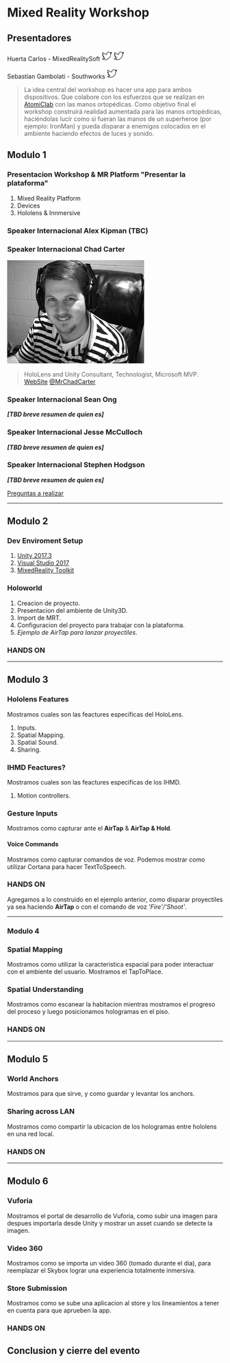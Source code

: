 # Mixed Reality Workshop
##	Presentadores 

Huerta Carlos - MixedRealitySoft [![@huertacarlos](/images/twittericon.png)](https://twitter.com/huertacarlos)
[![@MixedRealitySoftArg](/images/twittericon.png)](https://twitter.com/MixedRealitySoftArg)

Sebastian Gambolati - Southworks [![@sggambolati](/images/twittericon.png)](https://twitter.com/sggambolati)

> La idea central del workshop es hacer una app para ambos dispositivos. Que colabore con los esfuerzos que se realizan en [AtomiClab](https://atomiclab.org/) con las manos ortopédicas. Como objetivo final el workshop construirá realidad aumentada para las manos ortopédicas, haciéndolas lucir como si fueran las manos de un superheroe (por ejemplo: IronMan) y pueda disparar a enemigos colocados en el ambiente haciendo efectos de luces y sonido.

## Modulo 1
### Presentacion Workshop & MR Platform	"Presentar la plataforma"
1. Mixed Reality Platform
1. Devices
1. Hololens & Innmersive

### Speaker Internacional Alex Kipman (TBC)

###	Speaker Internacional Chad Carter
![chadcarter.jpg](/images/chadcarter.jpg)

> HoloLens and Unity Consultant, Technologist, Microsoft MVP.
[WebSite](http://chadcarter.net/) [@MrChadCarter](https://twitter.com/mrchadcarter)

###	Speaker Internacional Sean Ong
_**[TBD breve resumen de quien es]**_

### Speaker Internacional Jesse McCulloch
_**[TBD breve resumen de quien es]**_

### Speaker Internacional Stephen Hodgson
_**[TBD breve resumen de quien es]**_

[Preguntas a realizar](https://docs.google.com/document/d/1SHc679q_2j4Kq6ZptfM7yvydWnZ6fPva_nQUwkKFRqI/edit?usp=sharing)

<hr>

## Modulo 2
###	Dev Enviroment Setup
1. [Unity 2017.3](https://store.unity.com/es/?_ga=2.230160092.1974006922.1519042656-1356968809.1509114160)
1. [Visual Studio 2017](https://www.visualstudio.com/downloads/)
1. [MixedReality Toolkit](https://github.com/Microsoft/MixedRealityToolkit-Unity/releases/download/2017.2.1.2/HoloToolkit-Unity-2017.2.1.2.unitypackage)

### Holoworld
1. Creacion de proyecto.
1. Presentacion del ambiente de Unity3D.
1. Import de MRT.
1. Configuracion del proyecto para trabajar con la plataforma.
1. _Ejemplo de AirTap para lanzar proyectiles_.

### HANDS ON	

<hr>

## Modulo 3
###	Hololens Features
Mostramos cuales son las feactures especificas del HoloLens.
1. Inputs.
1. Spatial Mapping.
1. Spatial Sound.
1. Sharing.

### IHMD Feactures?
Mostramos cuales son las feactures especificas de los IHMD.
1. Motion controllers.

### Gesture Inputs
Mostramos como capturar ante el **AirTap** & **AirTap & Hold**.

#### Voice Commands
Mostramos como capturar comandos de voz. Podemos mostrar como utilizar Cortana para hacer TextToSpeech.

###	HANDS ON
Agregamos a lo construido en el ejemplo anterior, como disparar proyectiles ya sea haciendo **AirTap** o con el comando de voz _'Fire'/'Shoot'_.

<hr>

### Modulo 4
### Spatial Mapping
Mostramos como utilizar la caracteristica espacial para poder interactuar con el ambiente del usuario. Mostramos el TapToPlace.

### Spatial Understanding
Mostramos como escanear la habitacion mientras mostramos el progreso del proceso y luego posicionamos hologramas en el piso.

### HANDS ON

<hr>

## Modulo 5
### World Anchors
Mostramos para que sirve, y como guardar y levantar los anchors.

###	Sharing across LAN
Mostramos como compartir la ubicacion de los hologramas entre hololens en una red local.

###	HANDS ON

<hr>

## Modulo 6
### Vuforia
Mostramos el portal de desarrollo de Vuforia, como subir una imagen para despues importarla desde Unity y mostrar un asset cuando se detecte la imagen.

### Video 360
Mostramos como se importa un video 360 (tomado durante el dia), para reemplazar el Skybox lograr una experiencia totalmente inmersiva.

### Store Submission	
Mostramos como se sube una aplicacion al store y los lineamientos a tener en cuenta para que aprueben la app.

###	HANDS ON


## Conclusion y cierre del evento